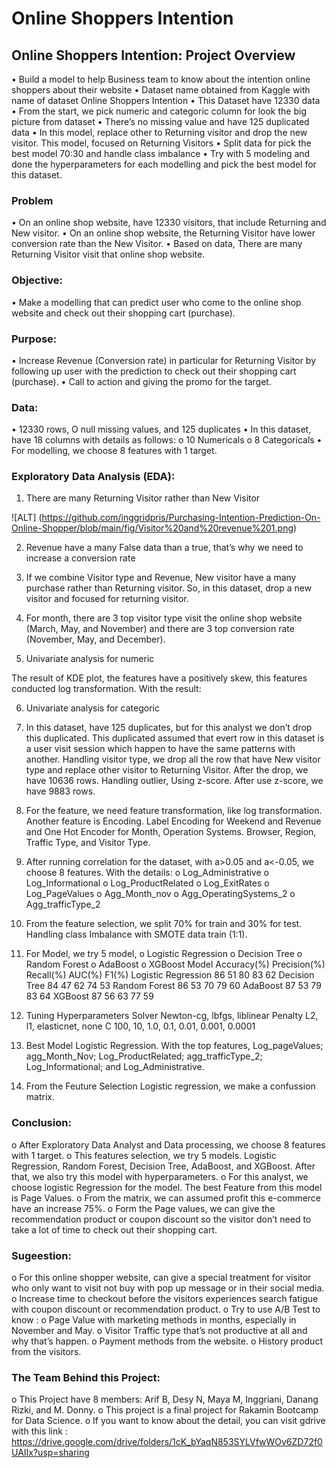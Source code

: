 # Online Shoppers Intention

## Online Shoppers Intention: Project Overview

•	Build a model to help Business team to know about the intention online shoppers about their website
•	Dataset name obtained from Kaggle with name of dataset Online Shoppers Intention
•	This Dataset have 12330 data
•	From the start, we pick numeric and categoric column for look the big picture from dataset
•	There’s no missing value and have 125 duplicated data
•	In this model, replace other to Returning visitor and drop the new visitor. This model, focused on Returning Visitors
•	Split data for pick the best model 70:30 and handle class imbalance
•	Try with 5 modeling and done the hyperparameters for each modelling and pick the best model for this dataset.

### Problem
•	On an online shop website, have 12330 visitors, that include Returning and New visitor.
•	On an online shop website, the Returning Visitor have lower conversion rate than the New Visitor.
•	Based on data, There are many Returning Visitor visit that online shop website.

### Objective:
•	Make a modelling that can predict user who come to the online shop website and check out their shopping cart (purchase).

### Purpose:
•	Increase Revenue (Conversion rate) in particular for Returning Visitor by following up user with the prediction to check out their shopping cart (purchase).
•	Call to action and giving the promo for the target.

### Data:
•	12330 rows, O null missing values, and 125 duplicates
•	In this dataset, have 18 columns with details as follows:
  o	10 Numericals
  o	8 Categoricals
•	For modelling, we choose 8 features with 1 target.

### Exploratory Data Analysis (EDA):
1.	There are many Returning Visitor rather than New Visitor 

![ALT] (https://github.com/inggridpris/Purchasing-Intention-Prediction-On-Online-Shopper/blob/main/fig/Visitor%20and%20revenue%201.png)

2.	Revenue have a many False data than a true, that’s why we need to increase a conversion rate
 
3.	If we combine Visitor type and Revenue, New visitor have a many purchase rather than Returning visitor. So, in this dataset, drop a new visitor and focused for returning visitor.

4.	For month, there are 3 top visitor type visit the online shop website (March, May, and November) and there are 3 top conversion rate (November, May, and December).
















5.	Univariate analysis for numeric








The result of KDE plot, the features have a positively skew, this features conducted log transformation. With the result:







6.	Univariate analysis for categoric










7.	In this dataset, have 125 duplicates, but for this analyst we don’t drop this duplicated. This duplicated assumed that evert row in this dataset is a user visit session which happen to have the same patterns with another.
Handling visitor type, we drop all the row that have New visitor type and replace other visitor to Returning Visitor. After the drop, we have 10636 rows.
Handling outlier, Using z-score. After use z-score, we have 9883 rows.
8.	For the feature, we need feature transformation, like log transformation. Another feature is Encoding. Label Encoding for Weekend and Revenue and One Hot Encoder for Month, Operation Systems. Browser, Region, Traffic Type, and Visitor Type.
9.	 After running correlation for the dataset, with a>0.05 and a<-0.05, we choose 8 features. With the details:
  o	Log_Administrative
  o	Log_Informational
  o	Log_ProductRelated
  o	Log_ExitRates
  o	Log_PageValues
  o	Agg_Month_nov
  o	Agg_OperatingSystems_2
  o	Agg_trafficType_2
10.	From the feature selection, we split 70% for train and 30% for test. Handling class Imbalance with SMOTE data train (1:1).
11.	For Model, we try 5 model,
  o	Logistic Regression
  o	Decision Tree
  o	Random Forest
  o	AdaBoost
  o	XGBoost
Model	Accuracy(%)	Precision(%)	Recall(%)	AUC(%)	F1(%)
Logistic Regression	86	51	80	83	62
Decision Tree	84	47	62	74	53
Random Forest	86	53	70	79	60
AdaBoost	87	53	79	83	64
XGBoost	87	56	63	77	59

12.	Tuning Hyperparameters
Solver	 Newton-cg, lbfgs, liblinear
Penalty	L2, l1, elasticnet, none
C	100, 10, 1.0, 0.1, 0.01, 0.001, 0.0001

13.	Best Model Logistic Regression. With the top features, Log_pageValues; agg_Month_Nov; Log_ProductRelated; agg_trafficType_2; Log_Informational; and Log_Administrative.
14.	From the Feuture Selection Logistic regression, we make a confussion matrix.















### Conclusion:
  o	After Exploratory Data Analyst and Data processing, we choose 8 features with 1 target.
  o	This features selection, we try 5 models. Logistic Regression, Random Forest, Decision Tree, AdaBoost, and XGBoost. After that, we also try this model with         hyperparameters.
  o	For this analyst, we choose logistic Regression for the model. The best Feature from this model is Page Values.
  o	From the matrix, we can assumed profit this e-commerce have an increase 75%.
  o	Form the Page values, we can give the recommendation product or coupon discount so the visitor don’t need to take a lot of time to check out their shopping         cart.

### Sugeestion:
  o	For this online shopper website, can give a special treatment for visitor who only want to visit not buy with pop up message or in their social media.
  o	Increase time to checkout before the visitors experiences search fatigue with coupon discount or recommendation product.
  o	Try to use A/B Test to know :
  o	Page Value with marketing methods in months, especially in November and May.
  o	Visitor Traffic type that’s not productive at all and why that’s happen.
  o	Payment methods from the website.
  o	History product from the visitors.

### The Team Behind this Project:
  o	This Project have 8 members: Arif B, Desy N, Maya M, Inggriani, Danang Rizki, and M. Donny.
  o	This project is a final project for Rakamin Bootcamp for Data Science.
  o	If you want to know about the detail, you can visit gdrive with this link : https://drive.google.com/drive/folders/1cK_bYaqN853SYLVfwWOv6ZD72f0UAIIx?usp=sharing

